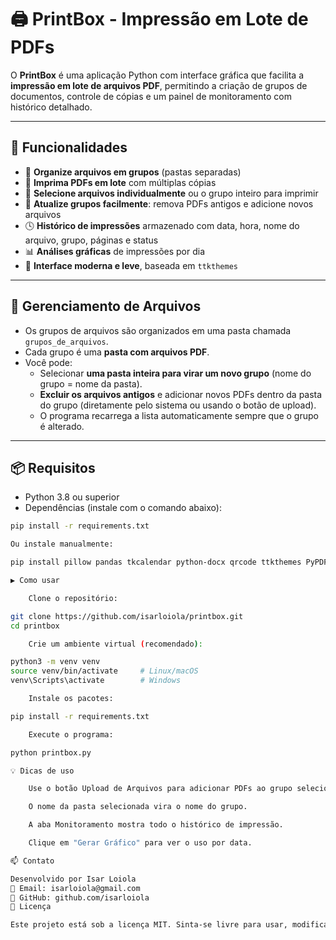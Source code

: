 # 🖨️ PrintBox - Impressão em Lote de PDFs

O **PrintBox** é uma aplicação Python com interface gráfica que facilita a **impressão em lote de arquivos PDF**, permitindo a criação de grupos de documentos, controle de cópias e um painel de monitoramento com histórico detalhado.

---

## 🚀 Funcionalidades

- 📂 **Organize arquivos em grupos** (pastas separadas)
- 📄 **Imprima PDFs em lote** com múltiplas cópias
- 🔎 **Selecione arquivos individualmente** ou o grupo inteiro para imprimir
- 🔄 **Atualize grupos facilmente**: remova PDFs antigos e adicione novos arquivos
- 🕓 **Histórico de impressões** armazenado com data, hora, nome do arquivo, grupo, páginas e status
- 📊 **Análises gráficas** de impressões por dia
- 🧠 **Interface moderna e leve**, baseada em `ttkthemes`

---

## 📁 Gerenciamento de Arquivos

- Os grupos de arquivos são organizados em uma pasta chamada `grupos_de_arquivos`.
- Cada grupo é uma **pasta com arquivos PDF**.
- Você pode:
  - Selecionar **uma pasta inteira para virar um novo grupo** (nome do grupo = nome da pasta).
  - **Excluir os arquivos antigos** e adicionar novos PDFs dentro da pasta do grupo (diretamente pelo sistema ou usando o botão de upload).
  - O programa recarrega a lista automaticamente sempre que o grupo é alterado.

---

## 📦 Requisitos

- Python 3.8 ou superior
- Dependências (instale com o comando abaixo):

```bash
pip install -r requirements.txt

Ou instale manualmente:

pip install pillow pandas tkcalendar python-docx qrcode ttkthemes PyPDF2 matplotlib

▶️ Como usar

    Clone o repositório:

git clone https://github.com/isarloiola/printbox.git
cd printbox

    Crie um ambiente virtual (recomendado):

python3 -m venv venv
source venv/bin/activate     # Linux/macOS
venv\Scripts\activate        # Windows

    Instale os pacotes:

pip install -r requirements.txt

    Execute o programa:

python printbox.py

💡 Dicas de uso

    Use o botão Upload de Arquivos para adicionar PDFs ao grupo selecionado.

    O nome da pasta selecionada vira o nome do grupo.

    A aba Monitoramento mostra todo o histórico de impressão.

    Clique em "Gerar Gráfico" para ver o uso por data.

📫 Contato

Desenvolvido por Isar Loiola
📧 Email: isarloiola@gmail.com
🔗 GitHub: github.com/isarloiola
🪪 Licença

Este projeto está sob a licença MIT. Sinta-se livre para usar, modificar e compartilhar!


